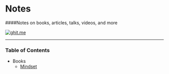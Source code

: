 # Notes
####Notes on books, articles, talks, videos, and more

[![ghit.me](https://ghit.me/badge.svg?repo=michaelrbock/notes)](https://ghit.me/repo/michaelrbock/notes)

---

### Table of Contents


* Books
    * [Mindset](https://github.com/michaelrbock/notes/blob/master/books/Mindset.md)
